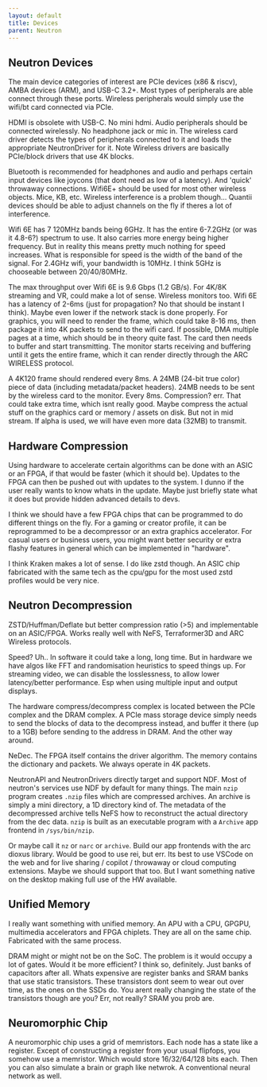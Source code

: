 ```yaml
---
layout: default
title: Devices
parent: Neutron
---
```


## Neutron Devices

The main device categories of interest are PCIe devices (x86 & riscv), AMBA devices (ARM), and USB-C 3.2+. Most types of peripherals are able connect through these ports. Wireless peripherals would simply use the wifi/bt card connected via PCIe.

HDMI is obsolete with USB-C. No mini hdmi. Audio peripherals should be connected wirelessly. No headphone jack or mic in. The wireless card driver detects the types of peripherals connected to it and loads the appropriate NeutronDriver for it. Note Wireless drivers are basically PCIe/block drivers that use 4K blocks.

Bluetooth is recommended for headphones and audio and perhaps certain input devices like joycons (that dont need as low of a latency). And 'quick' throwaway connections. Wifi6E+ should be used for most other wireless objects. Mice, KB, etc. Wireless interference is a problem though... Quantii devices should be able to adjust channels on the fly if theres a lot of interference.

Wifi 6E has 7 120MHz bands being 6GHz. It has the entire 6-7.2GHz (or was it 4.8-6?) spectrum to use. It also carries more energy being higher frequency. But in reality this means pretty much nothing for speed increases. What is responsible for speed is the width of the band of the signal. For 2.4GHz wifi, your bandwidth is 10MHz. I think 5GHz is chooseable between 20/40/80MHz.

The max throughput over Wifi 6E is 9.6 Gbps (1.2 GB/s). For 4K/8K streaming and VR, could make a lot of sense. Wireless monitors too. Wifi 6E has a latency of 2-6ms (just for propagation? No that should be instant I think). Maybe even lower if the network stack is done properly. For graphics, you will need to render the frame, which could take 8-16 ms, then package it into 4K packets to send to the wifi card. If possible, DMA multiple pages at a time, which should be in theory quite fast. The card then needs to buffer and start transmitting. The monitor starts receiving and buffering until it gets the entire frame, which it can render directly through the ARC WIRELESS protocol.

A 4K120 frame should rendered every 8ms. A 24MB (24-bit true color) piece of data (including metadata/packet headers). 24MB needs to be sent by the wireless card to the monitor. Every 8ms. Compression? err. That could take extra time, which isnt really good. Maybe compress the actual stuff on the graphics card or memory / assets on disk. But not in mid stream. If alpha is used, we will have even more data (32MB) to transmit.

## Hardware Compression

Using hardware to accelerate certain algorithms can be done with an ASIC or an FPGA, if that would be faster (which it should be). Updates to the FPGA can then be pushed out with updates to the system. I dunno if the user really wants to know whats in the update. Maybe just briefly state what it does but provide hidden advanced details to devs.

I think we should have a few FPGA chips that can be programmed to do different things on the fly. For a gaming or creator profile, it can be reprogrammed to be a decompressor or an extra graphics accelerator. For casual users or business users, you might want better security or extra flashy features in general which can be implemented in "hardware".

I think Kraken makes a lot of sense. I do like zstd though. An ASIC chip fabricated with the same tech as the cpu/gpu for the most used zstd profiles would be very nice.

## Neutron Decompression

ZSTD/Huffman/Deflate but better compression ratio (>5) and implementable on an ASIC/FPGA. Works really well with NeFS, Terraformer3D and ARC Wireless protocols.

Speed? Uh.. In software it could take a long, long time. But in hardware we have algos like FFT and randomisation heuristics to speed things up. For streaming video, we can disable the losslessness, to allow lower latency/better performance. Esp when using multiple input and output displays.

The hardware compress/decompress complex is located between the PCIe complex and the DRAM complex. A PCIe mass storage device simply needs to send the blocks of data to the decompress instead, and buffer it there (up to a 1GB) before sending to the address in DRAM. And the other way around.

NeDec. The FPGA itself contains the driver algorithm. The memory contains the dictionary and packets. We always operate in 4K packets.

NeutronAPI and NeutronDrivers directly target and support NDF. Most of neutron's services use NDF by default for many things. The main `nzip` program creates `.nzip` files which are compressed archives. An archive is simply a mini directory, a 1D directory kind of. The metadata of the decompressed archive tells NeFS how to reconstruct the actual directory from the dec data. `nzip` is built as an executable program with a `Archive` app frontend in `/sys/bin/nzip`.

Or maybe call it `nz` or `narc` or `archive`. Build our app frontends with the arc dioxus library. Would be good to use rei, but err. Its best to use VSCode on the web and for live sharing / copilot / throwaway or cloud computing extensions. Maybe we should support that too. But I want something native on the desktop making full use of the HW available.

## Unified Memory

I really want something with unified memory. An APU with a CPU, GPGPU, multimedia accelerators and FPGA chiplets. They are all on the same chip. Fabricated with the same process.

DRAM might or might not be on the SoC. The problem is it would occupy a lot of gates. Would it be more efficient? I think so, definitely. Just banks of capacitors after all. Whats expensive are register banks and SRAM banks that use static transistors. These transistors dont seem to wear out over time, as the ones on the SSDs do. You arent really changing the state of the transistors though are you? Err, not really? SRAM you prob are.

## Neuromorphic Chip

A neuromorphic chip uses a grid of memristors. Each node has a state like a register. Except of constructing a register from your usual flipfops, you somehow use a memristor. Which would store 16/32/64/128 bits each. Then you can also simulate a brain or graph like netwrok. A conventional neural network as well.
